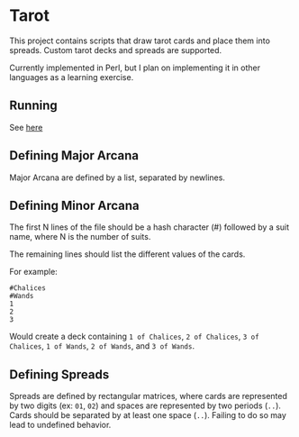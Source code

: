 # Tarot

This project contains scripts that draw tarot cards and place them into spreads.
Custom tarot decks and spreads are supported. 

Currently implemented in Perl, but I plan on implementing it in other languages
as a learning exercise.

## Running

See [here](https://github.com/nathalie-tate/tarot/tree/master/perl)

## Defining Major Arcana

Major Arcana are defined by a list, separated by newlines. 

## Defining Minor Arcana

The first N lines of the file should be a hash character (#) followed by a suit 
name, where N is the number of suits.

The remaining lines should list the different values of the cards.

For example:
```
#Chalices
#Wands
1
2
3
```
Would create a deck containing `1 of Chalices`, `2 of Chalices`, `3 of
Chalices`, `1 of Wands`, `2 of Wands`, and `3 of Wands`.

## Defining Spreads

Spreads are defined by rectangular matrices, where cards are represented by two
digits (ex: `01`, `02`) and spaces are represented by two periods (`..`). Cards
should be separated by at least one space (`..`). Failing to do so may lead to
undefined behavior.
